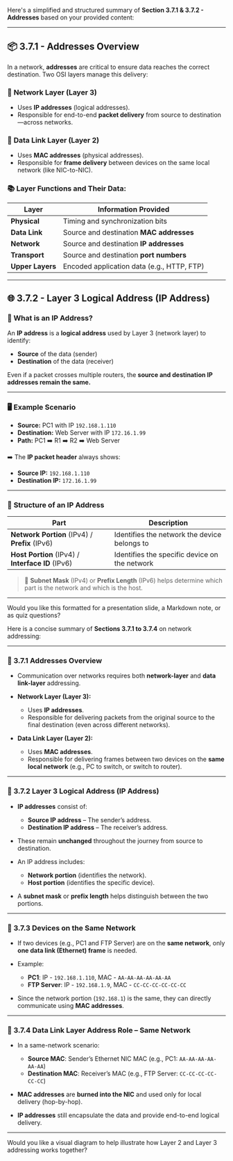 Here's a simplified and structured summary of **Section 3.7.1 & 3.7.2 - Addresses** based on your provided content:

---

## 📦 **3.7.1 - Addresses Overview**

In a network, **addresses** are critical to ensure data reaches the correct destination. Two OSI layers manage this delivery:

### 🔹 **Network Layer (Layer 3)**

* Uses **IP addresses** (logical addresses).
* Responsible for end-to-end **packet delivery** from source to destination—across networks.

### 🔹 **Data Link Layer (Layer 2)**

* Uses **MAC addresses** (physical addresses).
* Responsible for **frame delivery** between devices on the same local network (like NIC-to-NIC).

### 📚 **Layer Functions and Their Data:**

| Layer            | Information Provided                       |
| ---------------- | ------------------------------------------ |
| **Physical**     | Timing and synchronization bits            |
| **Data Link**    | Source and destination **MAC addresses**   |
| **Network**      | Source and destination **IP addresses**    |
| **Transport**    | Source and destination **port numbers**    |
| **Upper Layers** | Encoded application data (e.g., HTTP, FTP) |

---

## 🌐 **3.7.2 - Layer 3 Logical Address (IP Address)**

### 🧭 What is an IP Address?

An **IP address** is a **logical address** used by Layer 3 (network layer) to identify:

* **Source** of the data (sender)
* **Destination** of the data (receiver)

Even if a packet crosses multiple routers, the **source and destination IP addresses remain the same.**

---

### 🖥️ **Example Scenario**

* **Source:** PC1 with IP `192.168.1.110`
* **Destination:** Web Server with IP `172.16.1.99`
* **Path:** PC1 ➡️ R1 ➡️ R2 ➡️ Web Server

➡️ The **IP packet header** always shows:

* **Source IP:** `192.168.1.110`
* **Destination IP:** `172.16.1.99`

---

### 🧩 **Structure of an IP Address**

| Part                                              | Description                                   |
| ------------------------------------------------- | --------------------------------------------- |
| **Network Portion** (IPv4) / **Prefix** (IPv6)    | Identifies the network the device belongs to  |
| **Host Portion** (IPv4) / **Interface ID** (IPv6) | Identifies the specific device on the network |

> 📌 **Subnet Mask** (IPv4) or **Prefix Length** (IPv6) helps determine which part is the network and which is the host.

---

Would you like this formatted for a presentation slide, a Markdown note, or as quiz questions?





Here is a concise summary of **Sections 3.7.1 to 3.7.4** on network addressing:

---

### 🔹 3.7.1 **Addresses Overview**

* Communication over networks requires both **network-layer** and **data link-layer** addressing.
* **Network Layer (Layer 3):**

  * Uses **IP addresses**.
  * Responsible for delivering packets from the original source to the final destination (even across different networks).
* **Data Link Layer (Layer 2):**

  * Uses **MAC addresses**.
  * Responsible for delivering frames between two devices on the **same local network** (e.g., PC to switch, or switch to router).

---

### 🔹 3.7.2 **Layer 3 Logical Address (IP Address)**

* **IP addresses** consist of:

  * **Source IP address** – The sender’s address.
  * **Destination IP address** – The receiver’s address.
* These remain **unchanged** throughout the journey from source to destination.
* An IP address includes:

  * **Network portion** (identifies the network).
  * **Host portion** (identifies the specific device).
* A **subnet mask** or **prefix length** helps distinguish between the two portions.

---

### 🔹 3.7.3 **Devices on the Same Network**

* If two devices (e.g., PC1 and FTP Server) are on the **same network**, only **one data link (Ethernet) frame** is needed.
* Example:

  * **PC1**: IP - `192.168.1.110`, MAC - `AA-AA-AA-AA-AA-AA`
  * **FTP Server**: IP - `192.168.1.9`, MAC - `CC-CC-CC-CC-CC-CC`
* Since the network portion (`192.168.1`) is the same, they can directly communicate using **MAC addresses**.

---

### 🔹 3.7.4 **Data Link Layer Address Role – Same Network**

* In a same-network scenario:

  * **Source MAC**: Sender’s Ethernet NIC MAC (e.g., PC1: `AA-AA-AA-AA-AA-AA`)
  * **Destination MAC**: Receiver’s MAC (e.g., FTP Server: `CC-CC-CC-CC-CC-CC`)
* **MAC addresses** are **burned into the NIC** and used only for local delivery (hop-by-hop).
* **IP addresses** still encapsulate the data and provide end-to-end logical delivery.

---

Would you like a visual diagram to help illustrate how Layer 2 and Layer 3 addressing works together?
